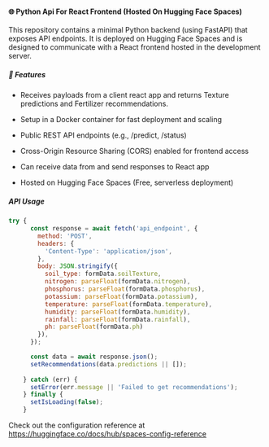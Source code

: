 
#### 🌐 Python Api For React Frontend (Hosted On Hugging Face Spaces)
This repository contains a minimal Python backend (using FastAPI) that exposes API endpoints. It is deployed on Hugging Face Spaces and is designed to communicate with a React frontend hosted in the development server.


##### 🔧 Features
- Receives payloads from a client react app and returns Texture predictions and Fertilizer recommendations.
  
- Setup in a Docker container for fast deployment and scaling

- Public REST API endpoints (e.g., /predict, /status)

- Cross-Origin Resource Sharing (CORS) enabled for frontend access

- Can receive data from and send responses to React app

- Hosted on Hugging Face Spaces (Free, serverless deployment)


##### API Usage
```javascript
try {
      const response = await fetch('api_endpoint', {
        method: 'POST',
        headers: {
          'Content-Type': 'application/json',
        },
        body: JSON.stringify({
          soil_type: formData.soilTexture,
          nitrogen: parseFloat(formData.nitrogen),
          phosphorus: parseFloat(formData.phosphorus),
          potassium: parseFloat(formData.potassium),
          temperature: parseFloat(formData.temperature),
          humidity: parseFloat(formData.humidity),
          rainfall: parseFloat(formData.rainfall),
          ph: parseFloat(formData.ph)
        }),
      });

      const data = await response.json();
      setRecommendations(data.predictions || []);
      
    } catch (err) {
      setError(err.message || 'Failed to get recommendations');
    } finally {
      setIsLoading(false);
    }
```

Check out the configuration reference at https://huggingface.co/docs/hub/spaces-config-reference
